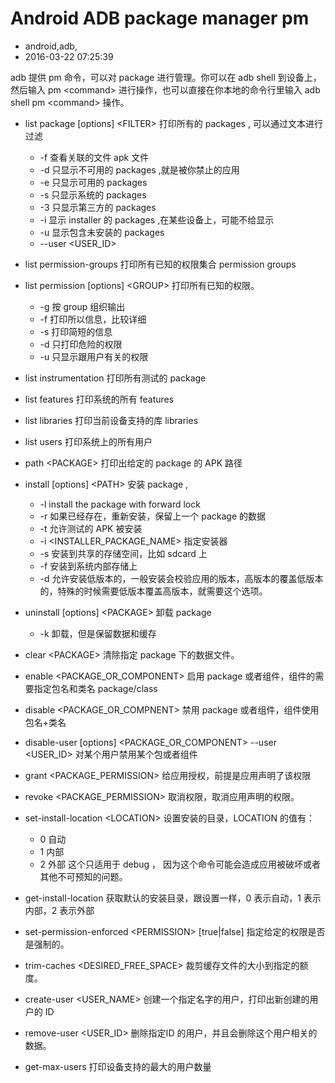 # Android ADB package manager pm
- android,adb,
- 2016-03-22 07:25:39

adb 提供 pm 命令，可以对 package 进行管理。你可以在 adb shell 到设备上，然后输入 pm \<command\> 进行操作，也可以直接在你本地的命令行里输入 adb shell pm \<command\> 操作。



 - list package [options] \<FILTER\>
    打印所有的 packages , 可以通过文本进行过滤
    - -f 查看关联的文件 apk 文件
    - -d 只显示不可用的 packages ,就是被你禁止的应用
    - -e 只显示可用的 packages
    - -s 只显示系统的 packages
    - -3 只显示第三方的 packages
    - -i 显示 installer 的 packages ,在某些设备上，可能不给显示
    - -u 显示包含未安装的 packages
    - --user <USER_ID> 

 - list permission-groups
    打印所有已知的权限集合 permission groups

 - list permission [options] \<GROUP\>
    打印所有已知的权限。
    - -g 按 group 组织输出
    - -f 打印所以信息，比较详细
    - -s 打印简短的信息
    - -d 只打印危险的权限
    - -u 只显示跟用户有关的权限

 - list instrumentation
    打印所有测试的 package

 - list features
    打印系统的所有 features

 - list libraries
    打印当前设备支持的库 libraries

 - list users
    打印系统上的所有用户

 - path \<PACKAGE\> 
    打印出给定的 package 的 APK 路径
    
 - install [options] \<PATH\>
    安装 package ,
    - -l install the package with forward lock
    - -r 如果已经存在，重新安装，保留上一个 package 的数据
    - -t 允许测试的 APK 被安装
    - -i <INSTALLER_PACKAGE_NAME> 指定安装器
    - -s 安装到共享的存储空间，比如 sdcard 上
    - -f 安装到系统内部存储上
    - -d 允许安装低版本的，一般安装会校验应用的版本，高版本的覆盖低版本的，特殊的时候需要低版本覆盖高版本，就需要这个选项。

 - uninstall [options] \<PACKAGE\>
    卸载 package
    - -k 卸载，但是保留数据和缓存

 - clear \<PACKAGE\>
    清除指定 package 下的数据文件。

 - enable \<PACKAGE_OR_COMPONENT\> 
    启用 package 或者组件，组件的需要指定包名和类名 package/class

 - disable \<PACKAGE_OR_COMPNENT\>
    禁用 package 或者组件，组件使用包名+类名
 
 - disable-user [options] \<PACKAGE_OR_COMPONENT\>
    --user <USER_ID> 对某个用户禁用某个包或者组件

 - grant \<PACKAGE_PERMISSION\>
    给应用授权，前提是应用声明了该权限

 - revoke \<PACKAGE_PERMISSION\>
    取消权限，取消应用声明的权限。

 - set-install-location \<LOCATION\>
    设置安装的目录，LOCATION 的值有：
    - 0 自动
    - 1 内部
    - 2 外部
    这个只适用于 debug ， 因为这个命令可能会造成应用被破坏或者其他不可预知的问题。
 
 - get-install-location
    获取默认的安装目录，跟设置一样，0 表示自动，1 表示内部，2 表示外部

 - set-permission-enforced \<PERMISSION\> [true|false]
    指定给定的权限是否是强制的。

 - trim-caches \<DESIRED_FREE_SPACE\>
    裁剪缓存文件的大小到指定的额度。

 - create-user \<USER_NAME\>
    创建一个指定名字的用户，打印出新创建的用户的 ID

 - remove-user \<USER_ID\>
    删除指定ID 的用户，并且会删除这个用户相关的数据。

 - get-max-users
    打印设备支持的最大的用户数量


